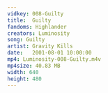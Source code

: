 ```yaml
---
vidkey: 008-Guilty
title:  Guilty
fandoms: Highlander
creators: Luminosity
song: Guilty
artist: Gravity Kills
date:   2001-08-01 10:00:00
mp4: Luminosity-008-Guilty.m4v
mp4size: 40.83 MB
width: 640
height: 480
---
```



  